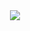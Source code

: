 <div style="text-align:center"><img src ="https://github.com/lucaseverett/lucaseverett.dev/blob/master/screenshot.png" /></div>
